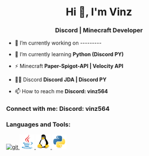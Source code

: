 <h1 align="center">Hi 👋, I'm Vinz</h1>
<h3 align="center">Discord | Minecraft Developer</h3>

- 🔭 I’m currently working on ---------

- 🌱 I’m currently learning **Python (Discord PY)**

- ⚡ Minecraft **Paper-Spigot-API | Velocity API**

- 👨‍💻 Discord **Discord JDA | Discord PY**

- 📫 How to reach me **Discord: vinz564**

<h3 align="left">Connect with me: Discord: vinz564</h3>
<p align="left">
</p>

<h3 align="left">Languages and Tools:</h3>
<p align="left"> <a href="https://git-scm.com/" target="_blank" rel="noreferrer"> <img src="https://www.vectorlogo.zone/logos/git-scm/git-scm-icon.svg" alt="git" width="40" height="40"/> </a> <a href="https://www.java.com" target="_blank" rel="noreferrer"> <img src="https://raw.githubusercontent.com/devicons/devicon/master/icons/java/java-original.svg" alt="java" width="40" height="40"/> </a> <a href="https://www.linux.org/" target="_blank" rel="noreferrer"> <img src="https://raw.githubusercontent.com/devicons/devicon/master/icons/linux/linux-original.svg" alt="linux" width="40" height="40"/> </a> <a href="https://www.python.org" target="_blank" rel="noreferrer"> <img src="https://raw.githubusercontent.com/devicons/devicon/master/icons/python/python-original.svg" alt="python" width="40" height="40"/> </a> </p>
